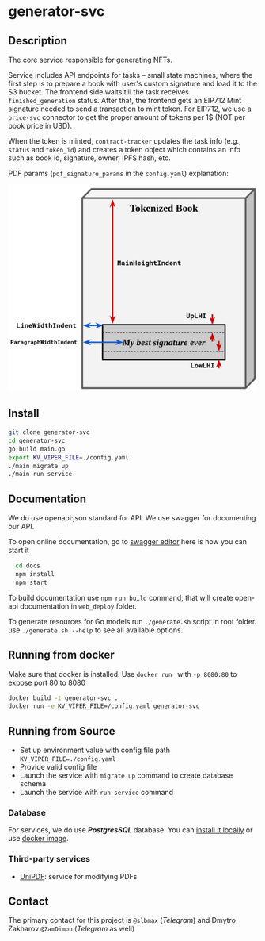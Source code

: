 # generator-svc

## Description

The core service responsible for generating NFTs.

Service includes API endpoints for tasks – small state machines, where the first step is to prepare a book with user's custom signature and load it to the S3 bucket. The frontend side waits till the task receives `finished_generation` status. After that, the frontend gets an EIP712 Mint signature needed to send a transaction to mint token. For EIP712, we use a `price-svc` connector to get the proper amount of tokens per 1$ (NOT per book price in USD).

When the token is minted, `contract-tracker` updates the task info (e.g., `status` and `token_id`) and creates a token object which contains an info such as book id, signature, owner, IPFS hash, etc.

PDF params (`pdf_signature_params` in the `config.yaml`) explanation:

![alt text](./docs/images/book_params.jpg)

## Install

  ```bash
  git clone generator-svc
  cd generator-svc
  go build main.go
  export KV_VIPER_FILE=./config.yaml
  ./main migrate up
  ./main run service
  ```

## Documentation

We do use openapi:json standard for API. We use swagger for documenting our API.

To open online documentation, go to [swagger editor](http://localhost:8080/swagger-editor/) here is how you can start it
```bash
  cd docs
  npm install
  npm start
```
To build documentation use `npm run build` command,
that will create open-api documentation in `web_deploy` folder.

To generate resources for Go models run `./generate.sh` script in root folder.
use `./generate.sh --help` to see all available options.


## Running from docker

Make sure that docker is installed. Use `docker run ` with `-p 8080:80` to expose port 80 to 8080

```bash
docker build -t generator-svc .
docker run -e KV_VIPER_FILE=/config.yaml generator-svc
```

## Running from Source

* Set up environment value with config file path `KV_VIPER_FILE=./config.yaml`
* Provide valid config file
* Launch the service with `migrate up` command to create database schema
* Launch the service with `run service` command


### Database
For services, we do use ***PostgresSQL*** database.
You can [install it locally](https://www.postgresql.org/download/) or use [docker image](https://hub.docker.com/_/postgres/).


### Third-party services
- [UniPDF](https://github.com/unidoc/unipdf): service for modifying PDFs

## Contact

The primary contact for this project is `@slbmax` (_Telegram_) and Dmytro Zakharov `@ZamDimon` (_Telegram_ as well)
